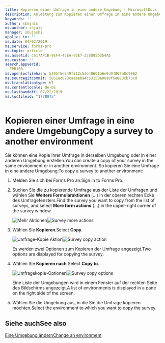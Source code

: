 ```yaml
---
title: Kopieren einer Umfrage in eine andere Umgebung | MicrosoftDocs
description: Anleitung zum Kopieren einer Umfrage in eine andere Umgebung in Microsoft Forms Pro.
keywords: ''
author: sbmjais
ms.author: shjais
manager: shujoshi
applies_to: ''
ms.date: 04/02/2019
ms.service: forms-pro
ms.topic: article
ms.assetid: C617AF1B-9EF4-43EA-93E7-22BD056354AE
ms.custom: ''
search.appverid:
- FPR160
ms.openlocfilehash: 5205f5e549f512c53e48661b6e9d94062a8c9962
ms.sourcegitcommit: 5661ec673caaeeba4c63158a98a0f6e083cb73cd
ms.translationtype: HT
ms.contentlocale: de-DE
ms.lasthandoff: 07/22/2019
ms.locfileid: "1778975"
---
```

# <a name="copy-a-survey-to-another-environment"></a><span data-ttu-id="35295-103">Kopieren einer Umfrage in eine andere Umgebung</span><span class="sxs-lookup"><span data-stu-id="35295-103">Copy a survey to another environment</span></span>



<span data-ttu-id="35295-104">Sie können eine Kopie Ihrer Umfrage in derselben Umgebung oder in einer anderen Umgebung erstellen.</span><span class="sxs-lookup"><span data-stu-id="35295-104">You can create a copy of your survey in the same environment or in another environment.</span></span> <span data-ttu-id="35295-105">So kopieren Sie eine Umfrage in eine andere Umgebung:</span><span class="sxs-lookup"><span data-stu-id="35295-105">To copy a survey to another environment:</span></span>

1. <span data-ttu-id="35295-106">Melden Sie sich bei Forms Pro an.</span><span class="sxs-lookup"><span data-stu-id="35295-106">Sign in to Forms Pro.</span></span> 

2. <span data-ttu-id="35295-107">Suchen Sie die zu kopierende Umfrage aus der Liste der Umfragen und wählen Sie **Weitere Formularaktionen** (...) in der oberen rechten Ecke des Umfragefensters.</span><span class="sxs-lookup"><span data-stu-id="35295-107">Find the survey you want to copy from the list of surveys, and select **More form actions** (...) in the upper-right corner of the survey window.</span></span> 

    <span data-ttu-id="35295-108">![Mehr Aktionen](media/survey-more-actions.png "Mehr Aktionen")</span><span class="sxs-lookup"><span data-stu-id="35295-108">![Survey more actions](media/survey-more-actions.png "Survey more actions")</span></span>

3. <span data-ttu-id="35295-109">Wählen Sie **Kopieren**.</span><span class="sxs-lookup"><span data-stu-id="35295-109">Select **Copy**.</span></span>

    <span data-ttu-id="35295-110">![Umfrage-Kopie Aktion](media/survey-copy.png "Umfrage-Kopie Aktion")</span><span class="sxs-lookup"><span data-stu-id="35295-110">![Survey copy action](media/survey-copy.png "Survey copy action")</span></span>

    <span data-ttu-id="35295-111">Es werden zwei Optionen zum Kopieren der Umfrage angezeigt.</span><span class="sxs-lookup"><span data-stu-id="35295-111">Two options are displayed for copying the survey.</span></span>

4. <span data-ttu-id="35295-112">Wählen Sie **Kopieren nach**.</span><span class="sxs-lookup"><span data-stu-id="35295-112">Select **Copy to**.</span></span>

    <span data-ttu-id="35295-113">![Umfragekopie-Optionen](media/survey-copy-options.png "Umfragekopie-Optionen")</span><span class="sxs-lookup"><span data-stu-id="35295-113">![Survey copy options](media/survey-copy-options.png "Survey copy options")</span></span>

    <span data-ttu-id="35295-114">Eine Liste der Umgebungen wird in einem Fenster auf der rechten Seite des Bildschirms angezeigt.</span><span class="sxs-lookup"><span data-stu-id="35295-114">A list of environments is displayed in a pane on the right side of the screen.</span></span>

5. <span data-ttu-id="35295-115">Wählen Sie die Umgebung aus, in die Sie die Umfrage kopieren möchten.</span><span class="sxs-lookup"><span data-stu-id="35295-115">Select the environment to which you want to copy the survey.</span></span>

## <a name="see-also"></a><span data-ttu-id="35295-116">Siehe auch</span><span class="sxs-lookup"><span data-stu-id="35295-116">See also</span></span>

[<span data-ttu-id="35295-117">Eine Umgebung ändern</span><span class="sxs-lookup"><span data-stu-id="35295-117">Change an environment</span></span>](change-environment.md)
